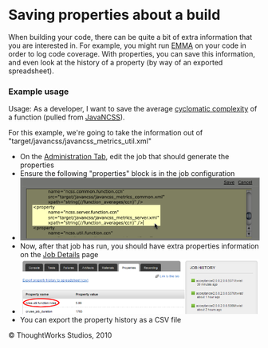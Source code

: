 
 

Saving properties about a build<!-- {.collapsible-heading onclick="toggleCollapse($(this));"} -->
===============================

When building your code, there can be quite a bit of extra information
that you are interested in. For example, you might run
[EMMA](http://emma.sourceforge.net/) on your code in order to log code
coverage. With properties, you can save this information, and even look
at the history of a property (by way of an exported spreadsheet).

### Example usage<!-- {.collapsible-heading onclick="toggleCollapse($(this));"} -->

Usage: As a developer, I want to save the average [cyclomatic
complexity](http://en.wikipedia.org/wiki/Cyclomatic_complexity) of a
function (pulled from
[JavaNCSS](http://www.kclee.de/clemens/java/javancss/)).

For this example, we're going to take the information out of
"target/javancss/javancss\_metrics\_util.xml"

-   On the [Administration Tab](../navigations/administration_page.html), edit the job
    that should generate the properties
-   Ensure the following "properties" block is in the job configuration
-   ![](../resources/images/cruise/dev/save_properties/2_properties_config.png)
-   Now, after that job has run, you should have extra properties
    information on the [Job Details](../navigations/job_details_page.html) page
-   ![](../resources/images/cruise/dev/save_properties/3_view_property.png)
-   You can export the property history as a CSV file





© ThoughtWorks Studios, 2010

